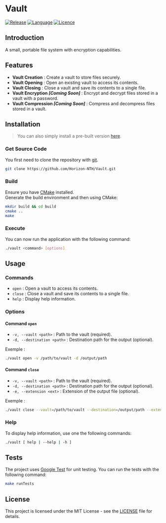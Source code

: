 # Vault

[![Release](https://img.shields.io/badge/Release-v0.1-blueviolet)](https://github.com/Horizon-NTH/Vault/releases)
[![Language](https://img.shields.io/badge/Language-C%2B%2B-0052cf)](https://en.wikipedia.org/wiki/C++)
[![Licence](https://img.shields.io/badge/License-MIT-yellow.svg)](LICENSE)

## Introduction

A small, portable file system with encryption capabilities.

## Features

- **Vault Creation** : Create a vault to store files securely.
- **Vault Opening** : Open an existing vault to access its contents.
- **Vault Closing** : Close a vault and save its contents to a single file.
- **Vault Encryption _[Coming Soon]_** : Encrypt and decrypt files stored in a vault with a password.
- **Vault Compression _[Coming Soon]_** : Compress and decompress files stored in a vault.

## Installation

> You can also simply install a pre-built version [here](https://github.com/Horizon-NTH/Vault/releases).

### Get Source Code

You first need to clone the repository with [git](https://git-scm.com).

```bash
git clone https://github.com/Horizon-NTH/Vault.git
```

### Build

Ensure you have [CMake](https://cmake.org/) installed.  
Generate the build environment and then using CMake:

```bash
mkdir build && cd build
cmake ..
make
```

### Execute

You can now run the application with the following command:

```bash
./vault <command> [options]
```

## Usage

### Commands

- `open` : Open a vault to access its contents.
- `close` : Close a vault and save its contents to a single file.
- `help` : Display help information.

### Options

#### Command `open`

- `-v, --vault <path>` : Path to the vault (required).
- `-d, --destination <path>` : Destination path for the output (optional).

Exemple :

```bash
./vault open -v /path/to/vault -d /output/path
```

#### Command `close`

- `-v, --vault <path>` : Path to the vault (required).
- `-d, --destination <path>` : Destination path for the output (optional).
- `-e, --extension <ext>` : Extension of the output file (optional).

Exemple :

```bash
./vault close --vault=/path/to/vault --destination=/output/path --extension=.vlt
```

### Help

To display help information, use one the following commands:

```bash
./vault [ help | --help | -h ]
```

## Tests

The project uses [Google Test](https://github.com/google/googletest) for unit testing.
You can run the tests with the following command:

```bash
make runTests
```

## License

This project is licensed under the MIT License - see the [LICENSE](LICENSE) file for details.
